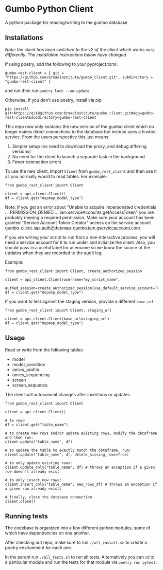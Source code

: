 # Gumbo Python Client

A python package for reading/writing to the gumbo database


## Installations

*Note: the client has been switched to the v2 of the client which works very
differently. The installation instructions below have changed*

If using poetry, add the following to your pyproject.toml :

```
gumbo-rest-client = { git = "https://github.com/broadinstitute/gumbo_client.git", subdirectory = "gumbo-rest-client" }
```

and run then run `poetry lock --no-update`

Otherwise, if you don't use poetry, install via pip

```
pip install git+https://git@github.com:broadinstitute/gumbo_client.git#egg=gumbo-rest-client&subdirectory=gumbo-rest-client
```

This repo now only contains the new version of the gumbo client which no
longer makes direct connections to the database but instead uses a hosted
service. From the users perspective this just means:

1. Simpler setup (no need to download the proxy, and debug differing versions)
2. No need for the client to launch a separate task in the background
3. Fewer connection errors 

To use the new client, import `Client` from `gumbo_rest_client` and then use it as you normally would to read tables. For example:
```
from gumbo_rest_client import Client

client = api_client.Client()
df = client.get("depmap_model_type")
```

Note: If you get an error about "Unable to acquire impersonated credentials ... PERMISSION_DENIED ... iam.serviceAccounts.getAccessToken" you are probably missing a required permission. Make sure your account has been granted "Service Account Token Creator" access on the service account gumbo-client-iap-auth@depmap-gumbo.iam.gserviceaccount.com .

If you are writing your script to run from a non-interactive process, you will need
a service account for it to run under and initialize the client. Also, you should pass in a useful label for username so we know the source of the updates when they
are recorded to the audit log.

Example:

```
from gumbo_rest_client import Client, create_authorized_session

client = api_client.Client(username="my_script_name", 
    authed_session=create_authorized_session(use_default_service_account=True))
df = client.get("depmap_model_type")
```

If you want to test against the staging version, provide a different `base_url`
```
from gumbo_rest_client import Client, staging_url

client = api_client.Client(base_url=staging_url)
df = client.get("depmap_model_type")
```


## Usage

Read or write from the following tables:
- model
- model_condition
- omics_profile
- omics_sequencing
- screen
- screen_sequence

The client will autocommit changes after insertions or updates.

```
from gumbo_rest_client import Client

client = api_client.Client()

# to read
df = client.get("table_name")

# to create new rows and/or update existing rows, modify the dataframe and then run:
client.update("table_name", df)

# to update the table to exactly match the dataframe, run:
client.update("table_name", df, delete_missing_rows=True)

# to only update existing rows:
client.update_only("table_name", df) # throws an exception if a given row doesn't already exist

# to only insert new rows:
client.insert_only("table_name", new_rows_df) # throws an exception if a given row already exists

# finally, close the database connection
client.close()
```

## Running tests

The codebase is organized into a few different python modules, some of which
have dependencies on one another.

After checking out repo, make sure to run `./all_install.sh` to create a
poetry environment for each one.

In the parent run `./all_tests.sh` to run all tests. Alternatively you can
`cd` to a particular module and run the tests for that module via `poetry
run pytest`.


